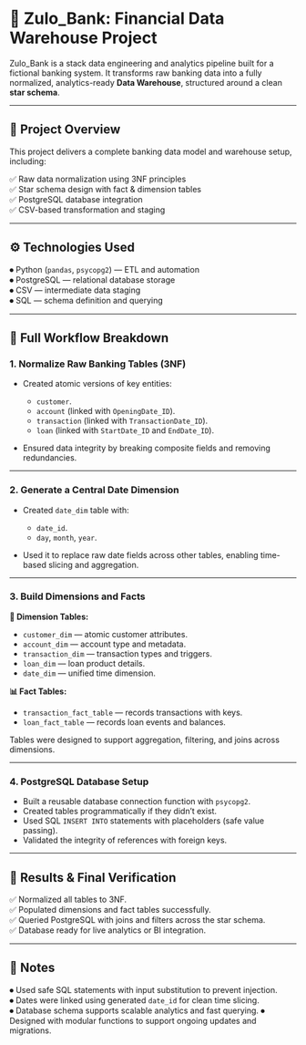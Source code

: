 # 🏦 Zulo_Bank: Financial Data Warehouse Project

Zulo_Bank is a stack data engineering and analytics pipeline built for a fictional banking system. It transforms raw banking data into a fully normalized, analytics-ready **Data Warehouse**, structured around a clean **star schema**.

---

## 📌 Project Overview

This project delivers a complete banking data model and warehouse setup, including:

✅ Raw data normalization using 3NF principles  
✅ Star schema design with fact & dimension tables  
✅ PostgreSQL database integration  
✅ CSV-based transformation and staging  

---

## ⚙️ Technologies Used

 ⏺ Python (`pandas`, `psycopg2`) — ETL and automation  
 ⏺ PostgreSQL — relational database storage  
 ⏺ CSV — intermediate data staging  
 ⏺ SQL — schema definition and querying  

---

## 🔄 Full Workflow Breakdown

### 1. Normalize Raw Banking Tables (3NF)

- Created atomic versions of key entities:
  - `customer`.
  - `account` (linked with `OpeningDate_ID`).
  - `transaction` (linked with `TransactionDate_ID`).
  - `loan` (linked with `StartDate_ID` and `EndDate_ID`).

- Ensured data integrity by breaking composite fields and removing redundancies.

---

### 2. Generate a Central Date Dimension

- Created `date_dim` table with:
  - `date_id`.
  - `day`, `month`, `year`.

- Used it to replace raw date fields across other tables, enabling time-based slicing and aggregation.

---

### 3. Build Dimensions and Facts

**🧱 Dimension Tables:**
- `customer_dim` — atomic customer attributes.  
- `account_dim` — account type and metadata.  
- `transaction_dim` — transaction types and triggers.  
- `loan_dim` — loan product details.  
- `date_dim` — unified time dimension.

**📊 Fact Tables:**
- `transaction_fact_table` — records transactions with keys.  
- `loan_fact_table` — records loan events and balances.

Tables were designed to support aggregation, filtering, and joins across dimensions.

---

### 4. PostgreSQL Database Setup

- Built a reusable database connection function with `psycopg2`.  
- Created tables programmatically if they didn’t exist.  
- Used SQL `INSERT INTO` statements with placeholders (safe value passing).  
- Validated the integrity of references with foreign keys.  

---

## 📄 Results & Final Verification

✅ Normalized all tables to 3NF.  
✅ Populated dimensions and fact tables successfully.  
✅ Queried PostgreSQL with joins and filters across the star schema.  
✅ Database ready for live analytics or BI integration.  

---

## 📝 Notes

⏺ Used safe SQL statements with input substitution to prevent injection.  
⏺ Dates were linked using generated `date_id` for clean time slicing.  
⏺ Database schema supports scalable analytics and fast querying.
⏺ Designed with modular functions to support ongoing updates and migrations.
